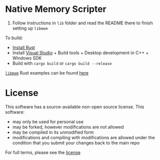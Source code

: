 # Native Memory Scripter

1. Follow instructions in `lib` folder and read the README there to finish setting up `libmem`

To build:
- [Install Rust](https://rustup.rs/)
- Install [Visual Studio](https://visualstudio.microsoft.com/downloads/) + Build tools + Desktop development in C++ + Windows SDK
- Build with `cargo build` or `cargo build --release`

[`libmem`](https://github.com/rdbo/libmem) Rust examples can be found [here](https://github.com/rdbo/libmem/tree/master/docs/api/rust)

# License
This software has a source-available non-open source license.
This software:
- may only be used for personal use
- may be forked, however modifications are not allowed
- may be compiled in its unmodified form
- modifications and compiling with modifications are allowed under the condition that you submit your changes back to the main repo

For full terms, please see the [license](LICENSE)
